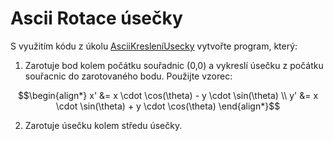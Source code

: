 # Ascii Rotace úsečky

S využitím kódu z úkolu [AsciiKresleníUsecky](../AsciiKresleniUsecky) vytvořte program, který:

1) Zarotuje bod kolem počátku souřadnic (0,0) a vykreslí úsečku z počátku souřacnic do zarotovaného bodu. Použijte vzorec:

$$\begin{align*}
x' &= x \cdot \cos(\theta) - y \cdot \sin(\theta) \\
y' &= x \cdot \sin(\theta) + y \cdot \cos(\theta)
\end{align*}$$


2) Zarotuje úsečku kolem středu úsečky.
